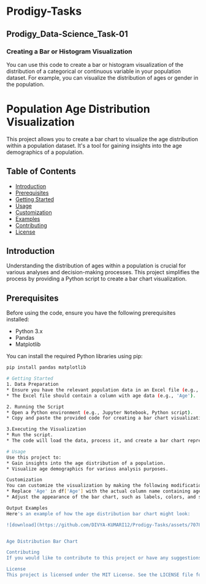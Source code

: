 # Prodigy-Tasks
## Prodigy_Data-Science_Task-01 
### Creating a Bar or Histogram Visualization
You can use this code to create a bar or histogram visualization of the distribution of a categorical or continuous variable in your population dataset. For example, you can visualize the distribution of ages or gender in the population.

# Population Age Distribution Visualization

This project allows you to create a bar chart to visualize the age distribution within a population dataset. It's a tool for gaining insights into the age demographics of a population.

## Table of Contents

- [Introduction](#introduction)
- [Prerequisites](#prerequisites)
- [Getting Started](#getting-started)
- [Usage](#usage)
- [Customization](#customization)
- [Examples](#examples)
- [Contributing](#contributing)
- [License](#license)

## Introduction

Understanding the distribution of ages within a population is crucial for various analyses and decision-making processes. This project simplifies the process by providing a Python script to create a bar chart visualization.

## Prerequisites

Before using the code, ensure you have the following prerequisites installed:

- Python 3.x
- Pandas
- Matplotlib

You can install the required Python libraries using pip:

```bash
pip install pandas matplotlib

# Getting Started
1. Data Preparation
* Ensure you have the relevant population data in an Excel file (e.g., "2.1_Population_dynamics.xlsx") located in the same directory as your script.
* The Excel file should contain a column with age data (e.g., 'Age').

2. Running the Script
* Open a Python environment (e.g., Jupyter Notebook, Python script).
* Copy and paste the provided code for creating a bar chart visualization into your Python environment.

3.Executing the Visualization
* Run the script.
* The code will load the data, process it, and create a bar chart representing the age distribution in the population dataset.

# Usage
Use this project to:
* Gain insights into the age distribution of a population.
* Visualize age demographics for various analysis purposes.

Customization
You can customize the visualization by making the following modifications to the code:
* Replace 'Age' in df['Age'] with the actual column name containing age data in your dataset.
* Adjust the appearance of the bar chart, such as labels, colors, and size, to suit your preferences.

Output Examples
Here's an example of how the age distribution bar chart might look:

![download](https://github.com/DIVYA-KUMARI12/Prodigy-Tasks/assets/70780478/9b387bc1-21e7-4a9b-bb0f-bfa5f6da9925)


Age Distribution Bar Chart

Contributing
If you would like to contribute to this project or have any suggestions for improvements, feel free to create a pull request or open an issue.

License
This project is licensed under the MIT License. See the LICENSE file for details.
